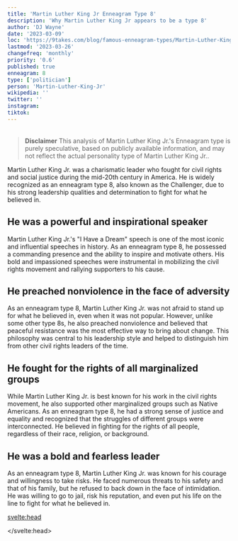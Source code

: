 ```yaml
---
title: 'Martin Luther King Jr Enneagram Type 8'
description: 'Why Martin Luther King Jr appears to be a type 8'
author: 'DJ Wayne'
date: '2023-03-09'
loc: 'https://9takes.com/blog/famous-enneagram-types/Martin-Luther-King-Jr'
lastmod: '2023-03-26'
changefreq: 'monthly'
priority: '0.6'
published: true
enneagram: 8
type: ['politician']
person: 'Martin-Luther-King-Jr'
wikipedia: ''
twitter: ''
instagram:
tiktok:
---
```


<script>
	import  PopCard  from "../../../lib/components/atoms/PopCard.svelte";
</script>
<div
	style="display: flex;
    justify-content: center;
    margin: 1rem 0;
	"
>
	<PopCard
		image={`/types/8s/${'Martin-Luther-King-Jr'}.webp`}
		showIcon={false}
		displayText="Martin Luther King Jr."
		subtext=""
	/>
</div>

> **Disclaimer** This analysis of Martin Luther King Jr.'s Enneagram type is purely speculative, based on publicly available information, and may not reflect the actual personality type of Martin Luther King Jr..

<p class="firstLetter">Martin Luther King Jr. was a charismatic leader who fought for civil rights and social justice during the mid-20th century in America. He is widely recognized as an enneagram type 8, also known as the Challenger, due to his strong leadership qualities and determination to fight for what he believed in.</p>

## He was a powerful and inspirational speaker

Martin Luther King Jr.'s "I Have a Dream" speech is one of the most iconic and influential speeches in history. As an enneagram type 8, he possessed a commanding presence and the ability to inspire and motivate others. His bold and impassioned speeches were instrumental in mobilizing the civil rights movement and rallying supporters to his cause.

## He preached nonviolence in the face of adversity

As an enneagram type 8, Martin Luther King Jr. was not afraid to stand up for what he believed in, even when it was not popular. However, unlike some other type 8s, he also preached nonviolence and believed that peaceful resistance was the most effective way to bring about change. This philosophy was central to his leadership style and helped to distinguish him from other civil rights leaders of the time.

## He fought for the rights of all marginalized groups

While Martin Luther King Jr. is best known for his work in the civil rights movement, he also supported other marginalized groups such as Native Americans. As an enneagram type 8, he had a strong sense of justice and equality and recognized that the struggles of different groups were interconnected. He believed in fighting for the rights of all people, regardless of their race, religion, or background.

## He was a bold and fearless leader

As an enneagram type 8, Martin Luther King Jr. was known for his courage and willingness to take risks. He faced numerous threats to his safety and that of his family, but he refused to back down in the face of intimidation. He was willing to go to jail, risk his reputation, and even put his life on the line to fight for what he believed in.

<svelte:head>

</svelte:head>
